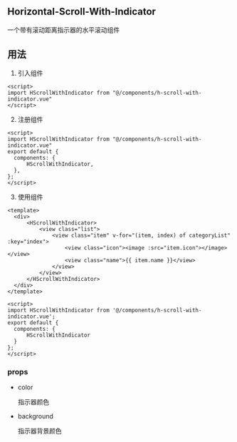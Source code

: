 Horizontal-Scroll-With-Indicator
---
一个带有滚动距离指示器的水平滚动组件



用法
---

1. 引入组件
  ```vue
  <script>
  import HScrollWithIndicator from "@/components/h-scroll-with-indicator.vue"
  </script>
  ```

2. 注册组件
  ```vue
<script>
import HScrollWithIndicator from "@/components/h-scroll-with-indicator.vue"
export default {
	components: {
		HScrollWithIndicator,
	},
};
</script>
  ```
3. 使用组件

  ```vue
<template>
	<div>
		<HScrollWithIndicator>
			<view class="list">
				<view class="item" v-for="(item, index) of categoryList" :key="index">
					<view class="icon"><image :src="item.icon"></image></view>
					<view class="name">{{ item.name }}</view>
				</view>
			</view>
		</HScrollWithIndicator>
	</div>
</template>

<script>
import HScrollWithIndicator from '@/components/h-scroll-with-indicator.vue';
export default {
	components: {
		HScrollWithIndicator
	}
};
</script>
  ```

  


### props

* color

  指示器颜色

* background

  指示器背景颜色